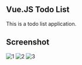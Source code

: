 ## Vue.JS Todo List

This is a todo list application.

## Screenshot

![1](https://github.com/masudncse/vue-todo-example/blob/master/screenshot/1.png)
![2](https://github.com/masudncse/vue-todo-example/blob/master/screenshot/2.png)
![3](https://github.com/masudncse/vue-todo-example/blob/master/screenshot/3.png)
